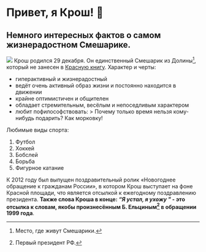 # Привет, я Крош! :rabbit:
## Немного интересных фактов о самом жизнерадостном Cмешарике.
![]( https://static.wikia.nocookie.net/shararam-smeshi/images/0/03/%D0%9A%D1%80%D0%BE%D1%88.png/revision/latest?cb=20170726182144&path-prefix=ru)
Крош родился 29 декабря. Он единственный Смешарик из Долины[^1], который не занесен в [Красную книгу](https://redbookrf.ru/zhivotnye). 
Характер и черты:
- гиперактивный и жизнерадостный 
- ведёт очень активный образ жизни и постоянно находится в движении
- крайне оптимистичен и общителен
- обладает стремительным, весёлым и непоседливым характером
- любит пофилософствовать: > Почему только время нельзя кому-нибудь подарить? Как морковку!

Любимые виды спорта:
1.	Футбол 
2.	Хоккей
3.	Бобслей
4.	Борьба
5.	Фигурное катание

К 2012 году был выпущен поздравительный ролик «Новогоднее обращение к гражданам России», в котором Крош выступает на фоне Красной площади, что является отсылкой к ежегодному поздравлению президента. **Также слова Кроша в конце: _“Я устал, я ухожу "_ - это отсылка к словам, якобы произнесённым Б. Ельциным[^2] в обращении 1999 года**.

[^1]: Место, где живут Смешарики.
[^2]: Первый президент РФ.
